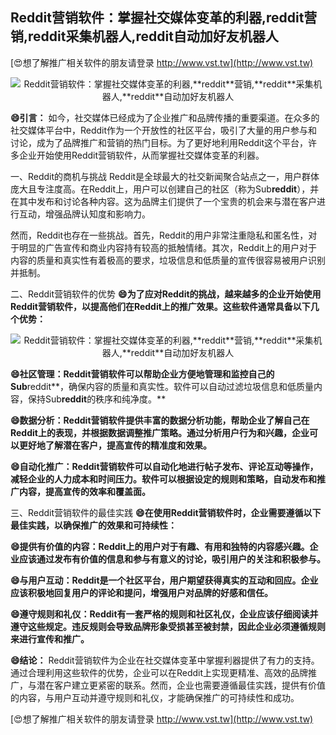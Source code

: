 ## **Reddit营销软件：掌握社交媒体变革的利器,**reddit**营销,**reddit**采集机器人,**reddit**自动加好友机器人**

[😍想了解推广相关软件的朋友请登录 http://www.vst.tw](http://www.vst.tw)

 <center><img src="https://vst.tw/MP4/tuiguang/png/1.png" alt="Reddit营销软件：掌握社交媒体变革的利器,**reddit**营销,**reddit**采集机器人,**reddit**自动加好友机器人"></center>

**😄引言：**
如今，社交媒体已经成为了企业推广和品牌传播的重要渠道。在众多的社交媒体平台中，Reddit作为一个开放性的社区平台，吸引了大量的用户参与和讨论，成为了品牌推广和营销的热门目标。为了更好地利用Reddit这个平台，许多企业开始使用Reddit营销软件，从而掌握社交媒体变革的利器。

一、Reddit的商机与挑战
Reddit是全球最大的社交新闻聚合站点之一，用户群体庞大且专注度高。在Reddit上，用户可以创建自己的社区（称为Sub**reddit**），并在其中发布和讨论各种内容。这为品牌主们提供了一个宝贵的机会来与潜在客户进行互动，增强品牌认知度和影响力。

然而，Reddit也存在一些挑战。首先，Reddit的用户非常注重隐私和匿名性，对于明显的广告宣传和商业内容持有较高的抵触情绪。其次，Reddit上的用户对于内容的质量和真实性有着极高的要求，垃圾信息和低质量的宣传很容易被用户识别并抵制。

二、Reddit营销软件的优势
**😄为了应对Reddit的挑战，越来越多的企业开始使用Reddit营销软件，以提高他们在Reddit上的推广效果。这些软件通常具备以下几个优势：**

 <center><img src="https://vst.tw/MP4/tuiguang/png/5.png" alt="Reddit营销软件：掌握社交媒体变革的利器,**reddit**营销,**reddit**采集机器人,**reddit**自动加好友机器人"></center>

**😄社区管理：Reddit营销软件可以帮助企业方便地管理和监控自己的Sub**reddit**，确保内容的质量和真实性。软件可以自动过滤垃圾信息和低质量内容，保持Sub**reddit**的秩序和纯净度。**

**😄数据分析：Reddit营销软件提供丰富的数据分析功能，帮助企业了解自己在Reddit上的表现，并根据数据调整推广策略。通过分析用户行为和兴趣，企业可以更好地了解潜在客户，提高宣传的精准度和效果。**

**😄自动化推广：Reddit营销软件可以自动化地进行帖子发布、评论互动等操作，减轻企业的人力成本和时间压力。软件可以根据设定的规则和策略，自动发布和推广内容，提高宣传的效率和覆盖面。**

三、Reddit营销软件的最佳实践
**😄在使用Reddit营销软件时，企业需要遵循以下最佳实践，以确保推广的效果和可持续性：**

**😄提供有价值的内容：Reddit上的用户对于有趣、有用和独特的内容感兴趣。企业应该通过发布有价值的信息和参与有意义的讨论，吸引用户的关注和积极参与。**

**😄与用户互动：Reddit是一个社区平台，用户期望获得真实的互动和回应。企业应该积极地回复用户的评论和提问，增强用户对品牌的好感和信任。**

**😄遵守规则和礼仪：Reddit有一套严格的规则和社区礼仪，企业应该仔细阅读并遵守这些规定。违反规则会导致品牌形象受损甚至被封禁，因此企业必须遵循规则来进行宣传和推广。**

**😄结论：**
Reddit营销软件为企业在社交媒体变革中掌握利器提供了有力的支持。通过合理利用这些软件的优势，企业可以在Reddit上实现更精准、高效的品牌推广，与潜在客户建立更紧密的联系。然而，企业也需要遵循最佳实践，提供有价值的内容，与用户互动并遵守规则和礼仪，才能确保推广的可持续性和成功。

[😍想了解推广相关软件的朋友请登录 http://www.vst.tw](http://www.vst.tw)



